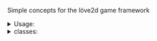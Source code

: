 Simple concepts for the löve2d game framework

<details>
	<summary>Usage:</summary>
	<pre>
		to use this module, simply download 'simpleConcepts.lua' and place it in your project directory then require this module in your main.lua file like so
		`simpleConcepts = require('simpleConcepts')`
	</pre>
</details>
<details>
	<summary>classes:</summary>
	<details>
		<summary>ui:</summary>
		<details>
			<summary>button:</summary>
			<pre>
				the button class is a simple button with the following arguments:
					text: (string) the text label of the button,
					textColor ({r, g, b, a}) the color for the label,
					buttonColor ({r, g, b, a}) the color for the background (rectangle) of the button,
					x (number) the top left x co-ord of the button,
					y (number) the top left y co-ord of the button,
					width (number) the width of the button,
					height (number) the height of the button,
					callback (function) a callback function for when the button is pressed,
					optional (table) this is a table filled with optional keyword arguments, these are as follows:
						mode = 'fill' (string) mode passed to love.graphics.rectangle
						rx = nil (number) rx passed to love.graphics.rectangle,
						ry = rx (number) ry passed to love.graphics.rectangle,
						segments = nil (number) segments passed to love.graphics.rectangle,
						textLimit = love.graphics.getWidth() (number) limit passed to love.graphics.printf,
						font = love.graphics.getFont() (Löve2d Font) the font used for the label,
						textAlignment = 'center' ('left', 'center', or 'right') the alignment passed to love.graphics.printf
				the button is used as follows: 
					```lua
					simpleConcepts = require('simpleConcepts')
					local button
					function love.load()
						button = simpleConcepts.ui.button(
							'ping',
							{0,0,0,1},
							{1,0,1,1},
							60,
							60,
							120,
							120,
							function(object, x, y, button, istouch, presses)
								print('pong')
							end
						)
					end
					function love.graphics.draw()
						button:draw()
					end
					function love.mousepressed(x, y, button, istouch, presses)
						button:handleTouch(x, y, button, istouch, presses)
					end
					```
				this will draw a simple button and handle when it is clicked or tapped, the callback function is passed the actual button object aswell as all of the click/touch data, so you can do further checks inside it, the only check performed for you is whether the click/tap landed on the button, so you dont have to worry about that.
			</pre>
		</details>
	</details>
</details>